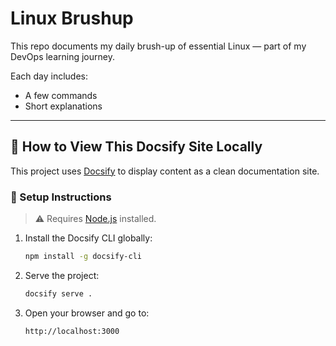 # Linux Brushup

This repo documents my daily brush-up of essential Linux — part of my DevOps learning journey.

Each day includes:
- A few commands
- Short explanations

---

## 📖 How to View This Docsify Site Locally

This project uses [Docsify](https://docsify.js.org/) to display content as a clean documentation site.

### 🔧 Setup Instructions

> ⚠️ Requires [Node.js](https://nodejs.org/) installed.

1. Install the Docsify CLI globally:
   ```bash
   npm install -g docsify-cli

2. Serve the project:
   ```bash
   docsify serve .

3. Open your browser and go to:
   ```bash
   http://localhost:3000